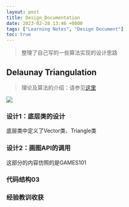 ```yaml
---
layout: post
title: Design_Documentation
date: 2023-02-28 13:46 +0800
tags: ["Learning Notes", "Design Document"]
toc: true
---
```

[delaunaytriangulation]:https://zhengtongdu.github.io/2023/01/14/Computational_Geometry_notes_01/

[fig01]:https://github.com/ZhengtongDu/zhengtongdu.github.io/blob/main/_figs/23-02-28-fig01.png

> 整理了自己写的一些算法实现的设计思路

## Delaunay Triangulation

> 理论及算法的介绍：请参见[这里][delaunaytriangulation]

![][fig01]

### 设计1：底层类的设计

底层类中定义了Vector类、Triangle类

### 设计2：画图API的调用

这部分的内容仿照的是GAMES101

### 代码结构03

### 经验教训收获